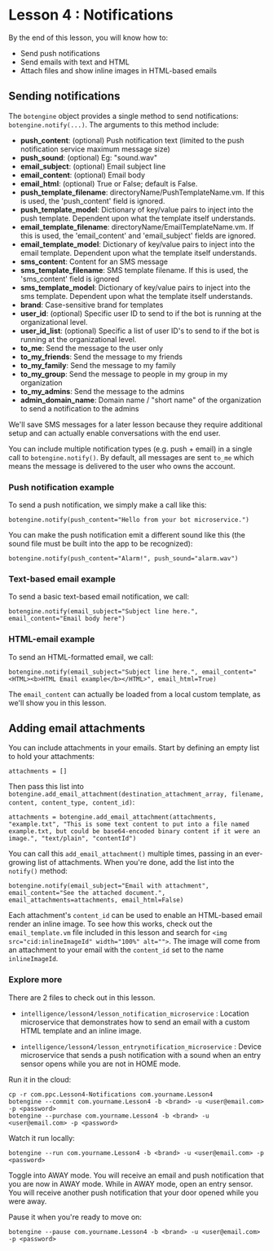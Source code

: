 # Lesson 4 : Notifications

By the end of this lesson, you will know how to:
* Send push notifications
* Send emails with text and HTML
* Attach files and show inline images in HTML-based emails

## Sending notifications

The `botengine` object provides a single method to send notifications: `botengine.notify(...)`. The arguments to this method include:

* **push_content**: (optional) Push notification text (limited to the push notification service maximum message size)
* **push_sound**: (optional) Eg: "sound.wav"
* **email_subject**: (optional) Email subject line
* **email_content**: (optional) Email body
* **email_html**: (optional) True or False; default is False.
* **push_template_filename**: directoryName/PushTemplateName.vm. If this is used, the 'push_content' field is ignored.
* **push_template_model**: Dictionary of key/value pairs to inject into the push template. Dependent upon what the template itself understands.
* **email_template_filename**: directoryName/EmailTemplateName.vm. If this is used, the 'email_content' and 'email_subject' fields are ignored.
* **email_template_model**: Dictionary of key/value pairs to inject into the email template. Dependent upon what the template itself understands.
* **sms_content**: Content for an SMS message
* **sms_template_filename**: SMS template filename. If this is used, the 'sms_content' field is ignored
* **sms_template_model**: Dictionary of key/value pairs to inject into the sms template. Dependent upon what the template itself understands.
* **brand**: Case-sensitive brand for templates
* **user_id**: (optional) Specific user ID to send to if the bot is running at the organizational level.
* **user_id_list**: (optional) Specific a list of user ID's to send to if the bot is running at the organizational level.
* **to_me**: Send the message to the user only
* **to_my_friends**: Send the message to my friends
* **to_my_family**: Send the message to my family
* **to_my_group**: Send the message to people in my group in my organization
* **to_my_admins**: Send the message to the admins
* **admin_domain_name**: Domain name / "short name" of the organization to send a notification to the admins

We'll save SMS messages for a later lesson because they require additional setup and can actually enable conversations with the end user.

You can include multiple notification types (e.g. push + email) in a single call to `botengine.notify()`. By default, all messages are sent `to_me` which means the message is delivered to the user who owns the account.

### Push notification example
To send a push notification, we simply make a call like this:

    botengine.notify(push_content="Hello from your bot microservice.")
    
You can make the push notification emit a different sound like this (the sound file must be built into the app to be recognized):

    botengine.notify(push_content="Alarm!", push_sound="alarm.wav")
    

### Text-based email example
To send a basic text-based email notification, we call:
 
    botengine.notify(email_subject="Subject line here.", email_content="Email body here")

### HTML-email example
To send an HTML-formatted email, we call:
 
    botengine.notify(email_subject="Subject line here.", email_content="<HTML><b>HTML Email example</b></HTML>", email_html=True)

The `email_content` can actually be loaded from a local custom template, as we'll show you in this lesson.

## Adding email attachments
You can include attachments in your emails. Start by defining an empty list to hold your attachments:

    attachments = []

Then pass this list into `botengine.add_email_attachment(destination_attachment_array, filename, content, content_type, content_id)`:

    attachments = botengine.add_email_attachment(attachments, "example.txt", "This is some text content to put into a file named example.txt, but could be base64-encoded binary content if it were an image.", "text/plain", "contentId")
    
You can call this `add_email_attachment()` multiple times, passing in an ever-growing list of attachments. When you're done, add the list into the `notify()` method:

    botengine.notify(email_subject="Email with attachment", email_content="See the attached document.", email_attachments=attachments, email_html=False)
    
Each attachment's `content_id` can be used to enable an HTML-based email render an inline image. To see how this works, check out the `email_template.vm` file included in this lesson and search for `<img src="cid:inlineImageId" width="100%" alt="">`. The image will come from an attachment to your email with the `content_id` set to the name `inlineImageId`.


### Explore more

There are 2 files to check out in this lesson.

* `intelligence/lesson4/lesson_notification_microservice` : Location microservice that demonstrates how to send an email with a custom HTML template and an inline image.

* `intelligence/lesson4/lesson_entrynotification_microservice` : Device microservice that sends a push notification with a sound when an entry sensor opens while you are not in HOME mode.

Run it in the cloud:
    
    cp -r com.ppc.Lesson4-Notifications com.yourname.Lesson4
    botengine --commit com.yourname.Lesson4 -b <brand> -u <user@email.com> -p <password>
    botengine --purchase com.yourname.Lesson4 -b <brand> -u <user@email.com> -p <password>
    
Watch it run locally:

    botengine --run com.yourname.Lesson4 -b <brand> -u <user@email.com> -p <password>
    
Toggle into AWAY mode. You will receive an email and push notification that you are now in AWAY mode. While in AWAY mode, open an entry sensor. You will receive another push notification that your door opened while you were away.

Pause it when you're ready to move on:

    botengine --pause com.yourname.Lesson4 -b <brand> -u <user@email.com> -p <password>